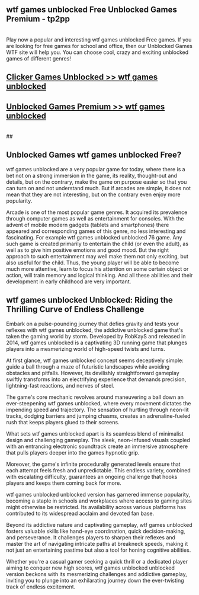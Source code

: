 ## wtf games unblocked Free Unblocked Games Premium - tp2pp <br>
<br>
Play now a popular and interesting wtf games unblocked Free games. If you are looking for free games for school and office, then our Unblocked Games WTF site will help you. You can choose cool, crazy and exciting unblocked games of different genres!


##  [Clicker Games Unblocked >> wtf games unblocked](http://freeplayer.one?title=wtf_games_unblocked&ref=05)

##  [Unblocked Games Premium >> wtf games unblocked](http://freeplayer.one?title=wtf_games_unblocked&ref=05)
  <br>
  ##



## Unblocked Games wtf games unblocked Free?

wtf games unblocked are a very popular game for today, where there is a bet not on a strong immersion in the game, its reality, thought-out and details, but on the contrary, make the game on purpose easier so that you can turn on and not understand much. But if arcades are simple, it does not mean that they are not interesting, but on the contrary even enjoy more popularity.

Arcade is one of the most popular game genres. It acquired its prevalence through computer games as well as entertainment for consoles. With the advent of mobile modern gadgets (tablets and smartphones) there appeared and corresponding games of this genre, no less interesting and fascinating. For example wtf games unblocked unblocked 76 game. Any such game is created primarily to entertain the child (or even the adult), as well as to give him positive emotions and good mood. But the right approach to such entertainment may well make them not only exciting, but also useful for the child. Thus, the young player will be able to become much more attentive, learn to focus his attention on some certain object or action, will train memory and logical thinking. And all these abilities and their development in early childhood are very important.

##  wtf games unblocked Unblocked: Riding the Thrilling Curve of Endless Challenge

Embark on a pulse-pounding journey that defies gravity and tests your reflexes with wtf games unblocked, the addictive unblocked game that's taken the gaming world by storm. Developed by RobKayS and released in 2014, wtf games unblocked is a captivating 3D running game that plunges players into a mesmerizing world of high-speed twists and turns.

At first glance, wtf games unblocked concept seems deceptively simple: guide a ball through a maze of futuristic landscapes while avoiding obstacles and pitfalls. However, its devilishly straightforward gameplay swiftly transforms into an electrifying experience that demands precision, lightning-fast reactions, and nerves of steel.

The game's core mechanic revolves around maneuvering a ball down an ever-steepening wtf games unblocked, where every movement dictates the impending speed and trajectory. The sensation of hurtling through neon-lit tracks, dodging barriers and jumping chasms, creates an adrenaline-fueled rush that keeps players glued to their screens.

What sets wtf games unblocked apart is its seamless blend of minimalist design and challenging gameplay. The sleek, neon-infused visuals coupled with an entrancing electronic soundtrack create an immersive atmosphere that pulls players deeper into the games hypnotic grip.

Moreover, the game's infinite procedurally generated levels ensure that each attempt feels fresh and unpredictable. This endless variety, combined with escalating difficulty, guarantees an ongoing challenge that hooks players and keeps them coming back for more.

wtf games unblocked unblocked version has garnered immense popularity, becoming a staple in schools and workplaces where access to gaming sites might otherwise be restricted. Its availability across various platforms has contributed to its widespread acclaim and devoted fan base.

Beyond its addictive nature and captivating gameplay, wtf games unblocked fosters valuable skills like hand-eye coordination, quick decision-making, and perseverance. It challenges players to sharpen their reflexes and master the art of navigating intricate paths at breakneck speeds, making it not just an entertaining pastime but also a tool for honing cognitive abilities.

Whether you're a casual gamer seeking a quick thrill or a dedicated player aiming to conquer new high scores, wtf games unblocked unblocked version beckons with its mesmerizing challenges and addictive gameplay, inviting you to plunge into an exhilarating journey down the ever-twisting track of endless excitement.